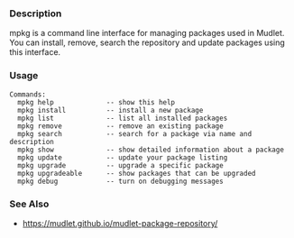 ### Description
mpkg is a command line interface for managing packages used in Mudlet. You can install, remove, search the repository and update packages using this interface.

### Usage

```
Commands:
  mpkg help             -- show this help
  mpkg install          -- install a new package
  mpkg list             -- list all installed packages  
  mpkg remove           -- remove an existing package
  mpkg search           -- search for a package via name and description
  mpkg show             -- show detailed information about a package
  mpkg update           -- update your package listing
  mpkg upgrade          -- upgrade a specific package
  mpkg upgradeable      -- show packages that can be upgraded
  mpkg debug            -- turn on debugging messages
```
### See Also

* https://mudlet.github.io/mudlet-package-repository/